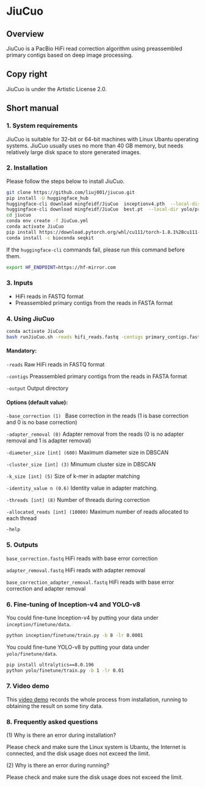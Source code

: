# JiuCuo

## Overview

JiuCuo is a PacBio HiFi read correction algorithm using preassembled primary contigs based on deep image processing.

## Copy right

JiuCuo is under the Artistic License 2.0.

## Short manual

### 1. System requirements

JiuCuo is suitable for 32-bit or 64-bit machines with Linux Ubantu operating systems. JiuCuo usually uses no more than 40 GB memory, but needs relatively large disk space to store generated images.

### 2. Installation

Please follow the steps below to install JiuCuo.
```sh
git clone https://github.com/liuj001/jiucuo.git
pip install -U huggingface_hub
huggingface-cli download mingfeidf/JiuCuo  inceptionv4.pth  --local-dir inception/weight/ --local-dir-use-symlinks False --resume-download --force-download
huggingface-cli download mingfeidf/JiuCuo  best.pt  --local-dir yolo/process --local-dir-use-symlinks False --resume-download --force-download
cd jiucuo
conda env create -f JiuCuo.yml
conda activate JiuCuo
pip install https://download.pytorch.org/whl/cu111/torch-1.8.1%2Bcu111-cp38-cp38-linux_x86_64.whl https://download.pytorch.org/whl/cu111/torchvision-0.9.1%2Bcu111-cp38-cp38-linux_x86_64.whl -i https://mirrors.tuna.tsinghua.edu.cn/pypi/web/simple
conda install -c bioconda seqkit
```

If the `huggingface-cli` commands fail, please run this command before them.
```sh
export HF_ENDPOINT=https://hf-mirror.com
```

### 3. Inputs
- HiFi reads in FASTQ format
- Preassembled primary contigs from the reads in FASTA format

### 4. Using JiuCuo
```sh
conda activate JiuCuo
bash runJiuCuo.sh -reads hifi_reads.fastq -contigs primary_contigs.fasta -output directory [-options | -options]
```
#### Mandatory:
`-reads`
  Raw HiFi reads in FASTQ format

`-contigs`
  Preassembled primary contigs from the reads in FASTA format

`-output`
  Output directory

#### Options (default value):
`-base_correction (1) `
  Base correction in the reads (1 is base correction and 0 is no base correction)

`-adapter_removal (0)`
  Adapter removal from the reads (0 is no adapter removal and 1 is adapter removal)

`-diameter_size [int] (600)`
  Maximum diameter size in DBSCAN

`-cluster_size [int] (3)`
  Minumum cluster size in DBSCAN

`-k_size [int] (5)`
  Size of k-mer in adapter matching

`-identity_value n (0.6)`
  Identity value in adapter matching.

`-threads [int] (8)`
  Number of threads during correction

`-allocated_reads [int] (10000)`
  Maximum number of reads allocated to each thread

`-help`

### 5. Outputs
`base_correction.fastq`
HiFi reads with base error correction

`adapter_removal.fastq`
HiFi reads with adapter removal

`base_correction_adapter_removal.fastq`
 HiFi reads with base error correction and adapter removal

### 6. Fine-tuning of Inception-v4 and YOLO-v8
You could fine-tune Inception-v4 by putting your data under `inception/finetune/data`.
```sh
python inception/finetune/train.py -b 8 -lr 0.0001
```
You could fine-tune YOLO-v8 by putting your data under `yolo/finetune/data`.
```sh
pip install ultralytics==8.0.196
python yolo/finetune/train.py -b 1 -lr 0.01
```

### 7. Video demo

This [video demo](xxx) records the whole process from installation, running to obtaining the result on some tiny data.

### 8. Frequently asked questions

(1) Why is there an error during installation?

Please check and make sure the Linux system is Ubantu, the Internet is connected, and the disk usage does not exceed the limit.

(2) Why is there an error during running?

Please check and make sure the disk usage does not exceed the limit.

